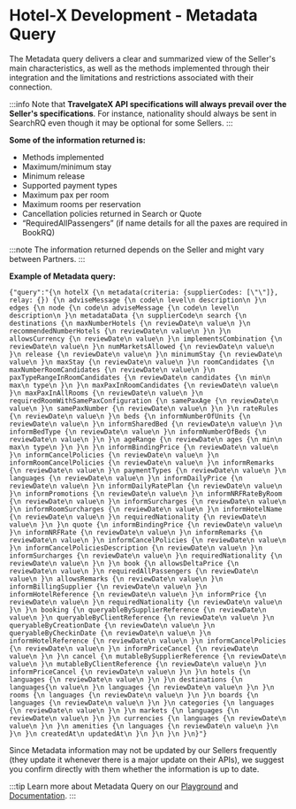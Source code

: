 ﻿---
sidebar_position: 6
---

# Hotel-X Development - Metadata Query

The Metadata query delivers a clear and summarized view of the Seller's main characteristics, as well as the methods implemented through their integration and the limitations and restrictions associated with their connection.

:::info
Note that **TravelgateX API specifications will always prevail over the Seller's specifications**. For instance, nationality should always be sent in SearchRQ even though it may be optional for some Sellers.
:::
 

**Some of the information returned is:**

- Methods implemented
- Maximum/minimum stay
- Minimum release
- Supported payment types
- Maximum pax per room
- Maximum rooms per reservation
- Cancellation policies returned in Search or Quote
- “RequiredAllPassengers” (if name details for all the paxes are required in BookRQ)

:::note
The information returned depends on the Seller and might vary between Partners.
:::
 

**Example of Metadata query:**

```
{"query":"{\n hotelX {\n metadata(criteria: {supplierCodes: [\"\"]}, relay: {}) {\n adviseMessage {\n code\n level\n description\n }\n edges {\n node {\n code\n adviseMessage {\n code\n level\n description\n }\n metadataData {\n supplierCode\n search {\n destinations {\n maxNumberHotels {\n reviewDate\n value\n }\n recommendedNumberHotels {\n reviewDate\n value\n }\n }\n allowsCurrency {\n reviewDate\n value\n }\n implementsCombination {\n reviewDate\n value\n }\n numMarketsAllowed {\n reviewDate\n value\n }\n release {\n reviewDate\n value\n }\n minimumStay {\n reviewDate\n value\n }\n maxStay {\n reviewDate\n value\n }\n roomCandidates {\n maxNumberRoomCandidates {\n reviewDate\n value\n }\n paxTypeRangeInRoomCandidates {\n reviewDate\n candidates {\n min\n max\n type\n }\n }\n maxPaxInRoomCandidates {\n reviewDate\n value\n }\n maxPaxInAllRooms {\n reviewDate\n value\n }\n requiredRoomWithSamePaxConfiguration {\n samePaxAge {\n reviewDate\n value\n }\n samePaxNumber {\n reviewDate\n value\n }\n }\n rateRules {\n reviewDate\n value\n }\n beds {\n informNumberOfUnits {\n reviewDate\n value\n }\n informSharedBed {\n reviewDate\n value\n }\n informBedType {\n reviewDate\n value\n }\n informNumberOfBeds {\n reviewDate\n value\n }\n }\n ageRange {\n reviewDate\n ages {\n min\n max\n type\n }\n }\n }\n informBindingPrice {\n reviewDate\n value\n }\n informCancelPolicies {\n reviewDate\n value\n }\n informRoomCancelPolicies {\n reviewDate\n value\n }\n informRemarks {\n reviewDate\n value\n }\n paymentTypes {\n reviewDate\n value\n }\n languages {\n reviewDate\n value\n }\n informDailyPrice {\n reviewDate\n value\n }\n informDailyRatePlan {\n reviewDate\n value\n }\n informPromotions {\n reviewDate\n value\n }\n informNRFRateByRoom {\n reviewDate\n value\n }\n informSurcharges {\n reviewDate\n value\n }\n informRoomSurcharges {\n reviewDate\n value\n }\n informHotelName {\n reviewDate\n value\n }\n requiredNationality {\n reviewDate\n value\n }\n }\n quote {\n informBindingPrice {\n reviewDate\n value\n }\n informNRFRate {\n reviewDate\n value\n }\n informRemarks {\n reviewDate\n value\n }\n informCancelPolicies {\n reviewDate\n value\n }\n informCancelPoliciesDescription {\n reviewDate\n value\n }\n informSurcharges {\n reviewDate\n value\n }\n requiredNationality {\n reviewDate\n value\n }\n }\n book {\n allowsDeltaPrice {\n reviewDate\n value\n }\n requiredAllPassengers {\n reviewDate\n value\n }\n allowsRemarks {\n reviewDate\n value\n }\n informBillingSupplier {\n reviewDate\n value\n }\n informHotelReference {\n reviewDate\n value\n }\n informPrice {\n reviewDate\n value\n }\n requiredNationality {\n reviewDate\n value\n }\n }\n booking {\n queryableBySupplierReference {\n reviewDate\n value\n }\n queryableByClientReference {\n reviewDate\n value\n }\n queryableByCreationDate {\n reviewDate\n value\n }\n queryableByCheckinDate {\n reviewDate\n value\n }\n informHotelReference {\n reviewDate\n value\n }\n informCancelPolicies {\n reviewDate\n value\n }\n informPriceCancel {\n reviewDate\n value\n }\n }\n cancel {\n mutableBySupplierReference {\n reviewDate\n value\n }\n mutableByClientReference {\n reviewDate\n value\n }\n informPriceCancel {\n reviewDate\n value\n }\n }\n hotels {\n languages {\n reviewDate\n value\n }\n }\n destinations {\n languages{\n value\n }\n languages {\n reviewDate\n value\n }\n }\n rooms {\n languages {\n reviewDate\n value\n }\n }\n boards {\n languages {\n reviewDate\n value\n }\n }\n categories {\n languages {\n reviewDate\n value\n }\n }\n markets {\n languages {\n reviewDate\n value\n }\n }\n currencies {\n languages {\n reviewDate\n value\n }\n }\n amenities {\n languages {\n reviewDate\n value\n }\n }\n }\n createdAt\n updatedAt\n }\n }\n }\n }\n}"}
```

Since Metadata information may not be updated by our Sellers frequently (they update it whenever there is a major update on their APIs), we suggest you confirm directly with them whether the information is up to date.

 
:::tip
Learn more about Metadata Query on our [Playground](https://api.travelgatex.com/playground) and [Documentation](/docs/apis/for-buyers/hotel-x-pull-buyers-api/content/metadata). 
:::